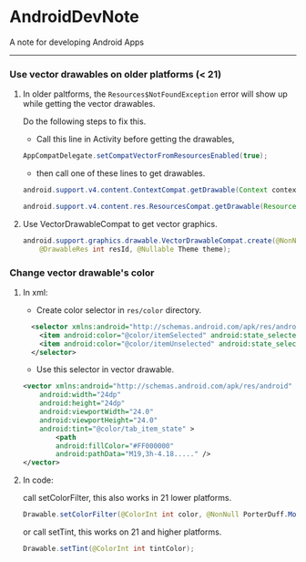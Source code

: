 # AndroidDevNote
A note for developing Android Apps

---
### **Use vector drawables on older platforms (< 21)**

1. In older paltforms, the `Resources$NotFoundException` error will show up while getting the vector drawables.
   
   Do the following steps to fix this.
   - Call this line in Activity before getting the drawables,
    ```Java
    AppCompatDelegate.setCompatVectorFromResourcesEnabled(true);
    ```
   - then call one of these lines to get drawables.
    ```java
    android.support.v4.content.ContextCompat.getDrawable(Context context, @DrawableRes int id);
    ```

    ```Java
    android.support.v4.content.res.ResourcesCompat.getDrawable(Resources res, @DrawableRes int id, Theme theme);
    ```
    
2. Use VectorDrawableCompat to get vector graphics.
    ```java
    android.support.graphics.drawable.VectorDrawableCompat.create(@NonNull Resources res,
        @DrawableRes int resId, @Nullable Theme theme);
    ```

### **Change vector drawable's color**

1. In xml:
    - Create color selector in `res/color` directory.
    ```xml
      <selector xmlns:android="http://schemas.android.com/apk/res/android">
        <item android:color="@color/itemSelected" android:state_selected="true" />
        <item android:color="@color/itemUnselected" android:state_selected="false" />
      </selector>
    ```
    - Use this selector in vector drawable.
    ```xml
    <vector xmlns:android="http://schemas.android.com/apk/res/android"
        android:width="24dp"
        android:height="24dp"
        android:viewportWidth="24.0"
        android:viewportHeight="24.0"
        android:tint="@color/tab_item_state" >
            <path
            android:fillColor="#FF000000"
            android:pathData="M19,3h-4.18....." />
    </vector>
    ````

2. In code:
    
    call setColorFilter, this also works in 21 lower platforms.
    ```java
    Drawable.setColorFilter(@ColorInt int color, @NonNull PorterDuff.Mode mode);
    ```
    or call setTint, this works on 21 and higher platforms.
    ```java
    Drawable.setTint(@ColorInt int tintColor);
    ```


